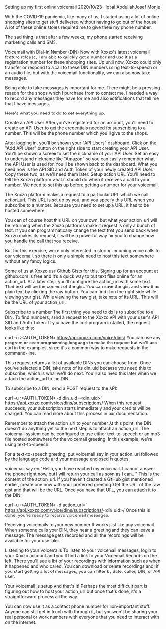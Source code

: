 Setting up my first online voicemail
2020/10/23 · Iqbal AbdullahJosef Monje

With the COVID-19 pandemic, like many of us, I started using a lot of online shopping sites to get stuff delivered without having to go out of the house. A lot of these online stores required me to give them my phone number.

The sad thing is that after a few weeks, my phone started receiving marketing calls and SMS.

Voicemail with Dial-In Number (DIN)
Now with Xoxzo's latest voicemail feature release, I am able to quickly get a number and use it as a registration number for these shopping sites. Up until now, Xoxzo could only transfer or respond to a call to these DIN numbers using text-to-speech or an audio file, but with the voicemail functionality, we can also now take messages.

Being able to take messages is important for me. There might be a pressing reason for the shops which I purchase from to contact me. I needed a way to record any messages they have for me and also notifications that tell me that I have messages.

Here's what you need to do to set everything up.

Create an API User
After you've registered for an account, you'll need to create an API User to get the credentials needed for subscribing to a number. This will be the phone number which you'll give to the shops.

After logging in, you'll be shown your "API Users" dashboard. Click on the "Add API User" button on the right side to start creating your API User.
You'll be shown a screen to set the nickname of your API User. Set an easy to understand nickname like "Amazon" so you can easily remember what the API User is used for.
You'll be shown back to the dashboard. What you need now is the API SID and Auth Token of your newly created API User. Copy these two, as we'll need them later.
Setup action URL
You'll need to tell the Xoxzo platform what it should do when it receives a call to your number. We need to set this up before getting a number for your voicemail.

The Xoxzo platform makes a request to a particular URL which we call action_url. This URL is set up by you, and you specify this URL when you subscribe to a number. Because you need to set up a URL, it has to be hosted somewhere.

You can of course host this URL on your own, but what your action_url will be returning when the Xoxzo platforms make it request is only a bunch of text. If you can programmatically change the text that you send back when Xoxzo makes its request, it will be a powerful way for you to change how you handle the call that you receive.

But for this exercise, we're only interested in storing incoming voice calls to our voicemail, so there is only a simple need to host this text somewhere without any fancy logics.

Some of us at Xoxzo use Github Gists for this. Signing up for an account at github.com is free and it's a quick way to put text files online for an action_url. At a later step, you'll configure the action_url with some text. That text will be the content of the gist. You can save the gist and view it as plain text by clicking the raw button. You can find it on the right side while viewing your gist. While viewing the raw gist, take note of its URL. This will be the URL of your action_url.

Subscribe to a number
The first thing you need to do is to subscribe to a DIN. To find numbers, send a request to the Xoxzo API with your user's API SID and Auth Token. If you have the curl program installed, the request looks like this:

curl -u <SID>:<AUTH_TOKEN> https://api.xoxzo.com/voice/dins/
You can use any program or even programming language to make the request but we'll use curl in the examples, since it's a common way to make requests in the command-line.

This request returns a list of available DINs you can choose from. Once you've selected a DIN, take note of its din_uid because you need this to subscribe, which is what we'll do next. You'll also need this later when we attach the action_url to the DIN.

To subscribe to a DIN, send a POST request to the API:

curl -u <SID>:<AUTH_TOKEN> -d'din_uid=<din_uid>' https://api.xoxzo.com/voice/dins/subscriptions/
When this request succeeds, your subscription starts immediately and your credits will be charged. You can read more about this process in our documentation.

Remember to attach the action_url to your number
At this point, the DIN doesn't do anything yet so the next step is to attach an action_url. The voicemail system can be configured to use either text-to-speech or an mp3 file hosted somewhere for the voicemail greeting. In this example, we're using text-to-speech.

For a text-to-speech greeting, put voicemail say in your action_url followed by the language code and your message enclosed in quotes:

voicemail say en "Hello, you have reached my voicemail. I cannot answer the phone right now, but I will return your call as soon as I can..."
This is the content of the action_url. If you haven't created a GitHub gist mentioned earlier, create one now with your preferred greeting. Get the URL of the raw gist and that will be the URL. Once you have that URL, you can attach it to the DIN:

curl -u <SID>:<AUTH_TOKEN> -d'action_url=<url>' https://api.xoxzo.com/voice/dins/subscriptions/<din_uid>/
Once this is done, you're ready to receive voicemail messages.

Receiving voicemails to your new number
It works just like any voicemail. When someone calls your DIN, they hear a greeting and they can leave a message. The message gets recorded and all the recordings will be available for your use later.

Listening to your voicemails
To listen to your voicemail messages, login to your Xoxzo account and you'll find a link to your Voicemail Records on the left. There you'll see a list of your recordings with information such as when it happened and who called. You can download or delete recordings and, if you start getting a lot of messages, you can filter by date, caller, DIN, or API user.

Your voicemail is setup
And that's it! Perhaps the most difficult part is figuring out how to host your action_url but once that's done, it's a straightforward process all the way.

You can now use it as a contact phone number for non-important stuff. Anyone can still get in touch with through it, but you won't be sharing your real personal or work numbers with everyone that you need to interact with on the internet.
